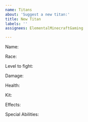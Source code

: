 ```yaml
---
name: Titans
about: 'Suggest a new titan:'
title: New Titan
labels: ''
assignees: ElementalMinecraftGaming

---
```


Name:

Race:

Level to fight:

Damage:

Health:

Kit:

Effects:

Special Abilities:
